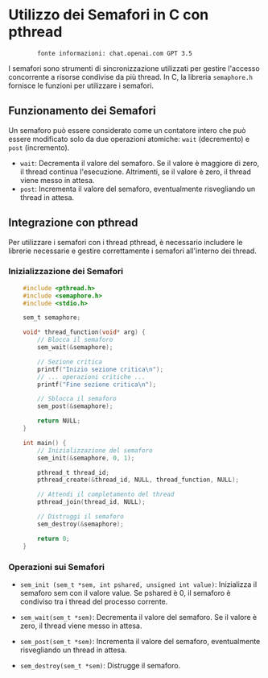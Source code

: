 # Utilizzo dei Semafori in C con pthread
            fonte informazioni: chat.openai.com GPT 3.5


I semafori sono strumenti di sincronizzazione utilizzati per gestire l'accesso concorrente a risorse condivise da più thread. In C, la libreria `semaphore.h` fornisce le funzioni per utilizzare i semafori. 

## Funzionamento dei Semafori

Un semaforo può essere considerato come un contatore intero che può essere modificato solo da due operazioni atomiche: `wait` (decremento) e `post` (incremento).

- `wait`: Decrementa il valore del semaforo. Se il valore è maggiore di zero, il thread continua l'esecuzione. Altrimenti, se il valore è zero, il thread viene messo in attesa.
- `post`: Incrementa il valore del semaforo, eventualmente risvegliando un thread in attesa.

## Integrazione con pthread

Per utilizzare i semafori con i thread pthread, è necessario includere le librerie necessarie e gestire correttamente i semafori all'interno dei thread.

### Inizializzazione dei Semafori

```c
    #include <pthread.h>
    #include <semaphore.h>
    #include <stdio.h>

    sem_t semaphore;

    void* thread_function(void* arg) {
        // Blocca il semaforo
        sem_wait(&semaphore);

        // Sezione critica
        printf("Inizio sezione critica\n");
        // ... operazioni critiche ...
        printf("Fine sezione critica\n");

        // Sblocca il semaforo
        sem_post(&semaphore);

        return NULL;
    }

    int main() {
        // Inizializzazione del semaforo
        sem_init(&semaphore, 0, 1);

        pthread_t thread_id;
        pthread_create(&thread_id, NULL, thread_function, NULL);

        // Attendi il completamento del thread
        pthread_join(thread_id, NULL);

        // Distruggi il semaforo
        sem_destroy(&semaphore);

        return 0;
    }

```


### Operazioni sui Semafori

- `sem_init (sem_t *sem, int pshared, unsigned int value)`: Inizializza il semaforo sem con il valore value. Se pshared è 0, il semaforo è condiviso tra i thread del processo corrente.
    
- `sem_wait(sem_t *sem)`: Decrementa il valore del semaforo. Se il valore è zero, il thread viene messo in attesa.
    
- `sem_post(sem_t *sem)`: Incrementa il valore del semaforo, eventualmente risvegliando un thread in attesa.
    
- `sem_destroy(sem_t *sem)`: Distrugge il semaforo.






